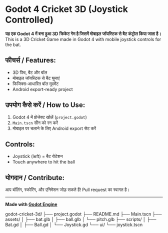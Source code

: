 # Godot 4 Cricket 3D (Joystick Controlled)

**यह एक Godot 4 में बना हुआ 3D क्रिकेट गेम है जिसमें मोबाइल जॉयस्टिक से बैट कंट्रोल किया जाता है।**  
This is a 3D Cricket Game made in Godot 4 with mobile joystick controls for the bat.

## फीचर्स / Features:
- 3D पिच, बैट और बॉल
- मोबाइल जॉयस्टिक से बैट घुमाएं
- फिजिक्स-आधारित बॉल मूवमेंट
- Android export-ready project

## उपयोग कैसे करें / How to Use:
1. Godot 4 में प्रोजेक्ट खोलें (`project.godot`)
2. `Main.tscn` सीन को रन करें
3. मोबाइल पर चलाने के लिए Android export सेट करें

## Controls:
- Joystick (left) = बैट रोटेशन
- Touch anywhere to hit the ball

## योगदान / Contribute:
आप बॉलिंग, स्कोरिंग, और एनिमेशन जोड़ सकते हैं! Pull request का स्वागत है।

---

**Made with [Godot Engine](https://godotengine.org)**

godot-cricket-3d/
├── project.godot
├── README.md
├── Main.tscn
├── assets/
│   ├── bat.glb
│   ├── ball.glb
│   └── pitch.glb
├── scripts/
│   ├── Bat.gd
│   ├── Ball.gd
│   └── Joystick.gd
└── ui/
    └── joystick.tscn
